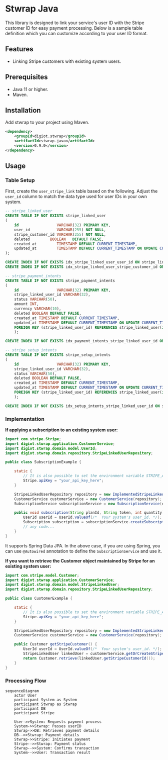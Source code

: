 # Stwrap Java

This library is designed to link your service's user ID with the Stripe customer ID for easy payment processing. Below
is a sample table definition which you can customize according to your user ID format.

## Features

- Linking Stripe customers with existing system users.

## Prerequisites

- Java 11 or higher.
- Maven.

## Installation

Add stwrap to your project using Maven.

```xml
<dependency>
    <groupId>digiot.stwrap</groupId>
    <artifactId>stwrap-java</artifactId>
    <version>0.9.0</version>
</dependency>
```

## Usage

### Table Setup

First, create the `user_stripe_link` table based on the following. Adjust the `user_id` column to match the data type used for user IDs in your own system.

```sql
-- stripe_linked_user
CREATE TABLE IF NOT EXISTS stripe_linked_user
(
    id                 VARCHAR(32) PRIMARY KEY,
    user_id            VARCHAR(255) NOT NULL,
    stripe_customer_id VARCHAR(255) NOT NULL,
    deleted         BOOLEAN   DEFAULT FALSE,
    created_at         TIMESTAMP DEFAULT CURRENT_TIMESTAMP,
    updated_at         TIMESTAMP DEFAULT CURRENT_TIMESTAMP ON UPDATE CURRENT_TIMESTAMP
);

CREATE INDEX IF NOT EXISTS idx_stripe_linked_user_user_id ON stripe_linked_user (user_id);
CREATE INDEX IF NOT EXISTS idx_stripe_linked_user_stripe_customer_id ON stripe_linked_user (stripe_customer_id);

-- stripe_payment_intents
CREATE TABLE IF NOT EXISTS stripe_payment_intents
(
    id                 VARCHAR(32) PRIMARY KEY,
    stripe_linked_user_id VARCHAR(32),
    status VARCHAR(50),
    amount INT,
    currency VARCHAR(10),
    deleted BOOLEAN DEFAULT FALSE,
    created_at TIMESTAMP DEFAULT CURRENT_TIMESTAMP,
    updated_at TIMESTAMP DEFAULT CURRENT_TIMESTAMP ON UPDATE CURRENT_TIMESTAMP,
    FOREIGN KEY (stripe_linked_user_id) REFERENCES stripe_linked_user(id) ON DELETE SET NULL
    );

CREATE INDEX IF NOT EXISTS idx_payment_intents_stripe_linked_user_id ON stripe_payment_intents (stripe_linked_user_id);

-- stripe_setup_intents
CREATE TABLE IF NOT EXISTS stripe_setup_intents
(
    id                 VARCHAR(32) PRIMARY KEY,
    stripe_linked_user_id VARCHAR(32),
    status VARCHAR(50),
    deleted BOOLEAN DEFAULT FALSE,
    created_at TIMESTAMP DEFAULT CURRENT_TIMESTAMP,
    updated_at TIMESTAMP DEFAULT CURRENT_TIMESTAMP ON UPDATE CURRENT_TIMESTAMP,
    FOREIGN KEY (stripe_linked_user_id) REFERENCES stripe_linked_user(id) ON DELETE SET NULL
    );

CREATE INDEX IF NOT EXISTS idx_setup_intents_stripe_linked_user_id ON stripe_setup_intents (stripe_linked_user_id);
```

### Implementation

**If applying a subscription to an existing system user:**

```java
import com.stripe.Stripe;
import digiot.stwrap.application.CustomerService;
import digiot.stwrap.domain.model.UserId;
import digiot.stwrap.domain.repository.StripeLinkedUserRepository;

public class SubscriptionExample {

    static {
        // It is also possible to set the environment variable STRIPE_API_KEY.
        Stripe.apiKey = "your_api_key_here";
    }

    StripeLinkedUserRepository repository = new ImplementedStripeLinkedUserRepository();
    CustomerService customerService = new CustomerService(repository);
    SubscriptionService subscriptionService = new SubscriptionService(customerService);

    public void subscription(String planId, String token, int quantity) {
        UserId userId = UserId.valueOf(/*  Your system's user_id. */);
        Subscription subscription = subscriptionService.createSubscriptionWithToken(userId, planId, token, quantity);
        // any code...
    }
}
```

It supports Spring Data JPA. In the above case, if you are using Spring, you can use `@Autowired` annotation to define the `SubscriptionService` and use it.

**If you want to retrieve the Customer object maintained by Stripe for an existing system user:**

```java
import com.stripe.model.Customer;
import digiot.stwrap.application.CustomerService;
import digiot.stwrap.domain.model.StripeLinkedUser;
import digiot.stwrap.domain.repository.StripeLinkedUserRepository;

public class CustomerExample {

    static {
        // It is also possible to set the environment variable STRIPE_API_KEY.
        Stripe.apiKey = "your_api_key_here";
    }

    StripeLinkedUserRepository repository = new ImplementedStripeLinkedUserRepository();
    CustomerService customerService = new CustomerService(repository);

    public Customer getStripeCustomer() {
        UserId userId = UserId.valueOf(/*  Your system's user_id. */);
        StripeLinkedUser linkedUser = customerService.getOrCreateStripeLinkedUser(userId);
        return Customer.retrieve(linkedUser.getStripeCustomerId());
    }
}
```

### Processing Flow

```mermaid
sequenceDiagram
    actor User
    participant System as System
    participant Stwrap as Stwrap
    participant DB
    participant Stripe

    User->>System: Requests payment process
    System->>Stwrap: Passes userID
    Stwrap->>DB: Retrieves payment details
    DB-->>Stwrap: Payment details
    Stwrap->>Stripe: Initiates payment
    Stripe-->>Stwrap: Payment status
    Stwrap-->>System: Confirms transaction
    System-->>User: Transaction result
```